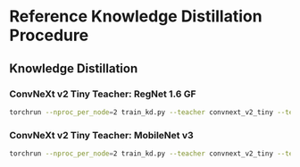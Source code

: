 # Reference Knowledge Distillation Procedure

## Knowledge Distillation

### ConvNeXt v2 Tiny Teacher: RegNet 1.6 GF

```sh
torchrun --nproc_per_node=2 train_kd.py --teacher convnext_v2_tiny --teacher-epoch 0 --student regnet --student-param 1.6 --lr 0.8 --lr-scheduler cosine --warmup-epochs 5 --batch-size 128 --size 256 --epochs 100 --wd 0.00005 --smoothing-alpha 0.1 --mixup-alpha 0.2 --aug-level 3 --compile
```

### ConvNeXt v2 Tiny Teacher: MobileNet v3

```sh
torchrun --nproc_per_node=2 train_kd.py --teacher convnext_v2_tiny --teacher-epoch 0 --student mobilenet_v3 --student-param 1 --lr 0.064 --lr-scheduler step --lr-step-size 2 --lr-step-gamma 0.973 --batch-size 64 --size 288 --epochs 300 --wd 0.00001 --smoothing-alpha 0.1 --mixup-alpha 0.2 --cutmix --aug-level 4 --compile
```
